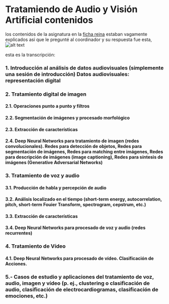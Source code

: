 # Tratamiendo de Audio y Visión Artificial contenidos
los contenidos de la asignatura en la [ficha reina](https://www.google.com) estaban vagamente explicados asi que le pregunté al coordinador y su respuesta fue esta,
![alt text](./Img/contenido%20Tratamiento%20de%20Audio%20y%20Visi%C3%B3n%20Artificial.png)

esta es la transcripción:
### 1. Introducción al análisis de datos audiovisuales (simplemente una sesión de introducción)  Datos audiovisuales: representación digital

### 2. Tratamiento digital de imagen
#### 2.1. Operaciones punto a punto y filtros
#### 2.2. Segmentación de imágenes y procesado morfológico
#### 2.3. Extracción de características
#### 2.4. Deep Neural Networks para tratamiento de imagen (redes convolucionales). Redes para detección de objetos, Redes para segmentación de imágenes, Redes para matching entre imágenes, Redes para descripción de imágenes (image captioning), Redes para síntesis de imágenes (Generative Adversarial Networks)

### 3. Tratamiento de voz y audio
#### 3.1. Producción de habla y percepción de audio
#### 3.2. Análisis localizado en el tiempo (short-term energy, autocorrelation, pitch, short-term Fouier Transform, spectrogram, cepstrum, etc.)
#### 3.3. Extracción de características
#### 3.4. Deep Neural Networks para procesado de voz y audio (redes recurrentes)

### 4. Tratamiento de Vídeo
#### 4.1. Deep Neural Networks para procesado de vídeo. Clasificación de Acciones.

### 5.- Casos de estudio y aplicaciones del tratamiento de voz, audio, imagen y vídeo (p. ej., clustering o clasificación de audio, clasificación de electrocardiogramas, clasificación de emociones, etc.)
